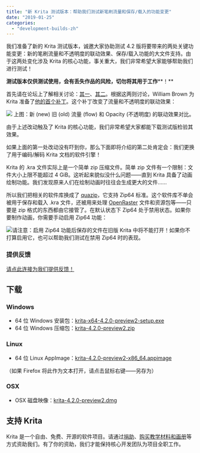 ```yaml
---
title: "新 Krita 测试版本：帮助我们测试新笔刷流量和保存/载入的功能变更"
date: "2019-01-25"
categories: 
  - "development-builds-zh"
---
```


我们准备了新的 Krita 测试版本，诚邀大家协助测试 4.2 版将要带来的两处关键功能变更：新的笔刷流量和不透明度的联动效果、保存/载入功能的大文件支持。由于这两处变化涉及 Krita 的核心功能，事关重大，我们非常希望大家能够帮助我们进行测试！

**测试版本仅供测试使用，会有丢失作品的风险，切勿将其用于工作****！**

首先请在论坛上了解相关讨论：[其一](https://forum.kde.org/viewtopic.php?f=139&t=152017)、[其二](https://forum.kde.org/viewtopic.php?f=288&t=136165)。根据这两则讨论，William Brown 为 Krita 准备了[他的首个补丁](https://phabricator.kde.org/D18467)。这个补丁改变了流量和不透明度的联动效果：

[![](/images/posts/2019/image-1024x768.png)](https://krita.org/wp-content/uploads/2019/01/image.png) 上图：新 (new) 旧 (old) 流量 (flow) 和 Opacity (不透明度) 的联动效果对比。

由于上述改动触及了 Krita 的核心功能，我们非常希望大家都能下载测试版检验其效果。

如果上面的第一处改动没有吓到你，那么下面即将介绍的第二处肯定会：我们更换了用于编码/解码 Krita 文档的软件引擎！

Krita 的 .kra 文件实际上是一个简单 zip 压缩文件。简单 zip 文件有一个限制：文件大小上限不能超过 4 GiB。这听起来貌似没什么问题——直到 Krita 具备了动画绘制功能。我们发现原来人们在绘制动画时往往会生成更大的文件……

所以我们把相关的软件库换成了 [quazip](https://stachenov.github.io/quazip/)，它支持 Zip64 标准。这个软件库不单会被用于保存和载入 .kra 文件，还被用来处理 [OpenRaster](https://www.openraster.org/) 文件和资源包等——只要是 zip 格式的东西都由它接管了。在默认状态下 Zip64 处于禁用状态。如果你要制作动画，你需要手动启用 Zip64 功能：

[![](/images/posts/2019/zip64.png)](https://krita.org/wp-content/uploads/2019/01/zip64.png)请注意：启用 Zip64 功能后保存的文件在旧版 Krita 中将不能打开！如果你不打算启用它，也可以帮助我们测试在禁用 Zip64 时的表现。

### 提供反馈

[请点此连接为我们提供反馈！](https://docs.google.com/forms/d/1TsmYcfM6Gp9FOAl9ybSPRM5sOdaztwaTvjoboaIq4Ec)

## 下载

### Windows

- 64 位 Windows 安装包：[krita-x64-4.2.0-preview2-setup.exe](https://download.kde.org/unstable/krita/4.2.0-preview2/krita-4.2.0-preview2-setup.exe)
- 64 位 Windows 压缩包：[krita-4.2.0-preview2.zip](https://download.kde.org/unstable/krita/4.2.0-preview2/krita-4.2.0-preview2.zip)

### Linux

- 64 位 Linux AppImage：[krita-4.2.0-preview2-x86\_64.appimage](https://download.kde.org/unstable/krita/4.2.0-preview2/krita-4.2.0-preview2.appimage)

（如果 Firefox 将此作为文本打开，请点击鼠标右键——另存为）

### OSX

- OSX 磁盘映像：[krita-4.2.0-preview2.dmg](https://download.kde.org/unstable/krita/4.2.0-preview2/krita-4.2.0-preview2.dmg)

## 支持 Krita

Krita 是一个自由、免费、开源的软件项目。请通过[捐助](https://krita.org/en/support-us/donations/)、[购买教学材料和画册](https://krita.org/en/support-us/shop)等方式资助我们。有了你的资助，我们才能保持核心开发团队为项目全职工作。
